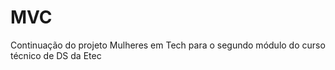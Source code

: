 # MVC
Continuação do projeto Mulheres em Tech para o segundo módulo do curso técnico de DS da Etec 
